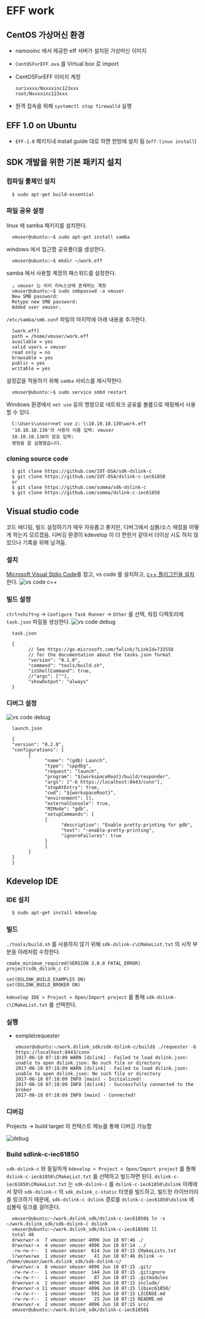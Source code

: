 # EFF work

## CentOS 가상머신 환경
+ namooinc 에서 제공한 eff 서버가 설치된 가상머신 이미지
+ `CentOSForEFF.ova` 를 Virtual box 로 import 
+ CentOSForEFF 이미지 계정
    
      surixxxx/Nxxxxinc123xxx
      root/Nxxxxinc123xxx
   
+ 원격 접속을 위해 `systemctl stop firewalld` 실행


## EFF 1.0 on Ubuntu

  + `EFF-1.0` 패키지내 install guide 대로 하면 한방에 설치 됨 (`eff-linux install`)

## SDK 개발을 위한 기본 패키지 설치
  
### 컴파일 툴체인 설치
      
      $ sudo apt-get build-essential
 
### 파일 공유 설정

linux 에 samba 패키지를 설치한다.

      vmuser@ubuntu:~$ sudo apt-get install samba

windows 에서 접근할 공유폴더를 생성한다. 

      vmuser@ubuntu:~$ mkdir ~/work.eff

samba 에서 사용할 계정의 패스워드를 설정한다. 

      ; vmuser 는 이미 리눅스상에 존재하는 계정
      vmuser@ubuntu:~$ sudo smbpasswd -a vmuser
      New SMB password:
      Retype new SMB password:
      Added user vmuser.

`/etc/samba/smb.conf` 파일의 마지막에 아래 내용을 추가한다.

      [work.eff]
      path = /home/vmuser/work.eff
      available = yes
      valid users = vmuser
      read only = no
      browsable = yes
      public = yes
      writable = yes
      
설정값을 적용하기 위해 `samba` 서비스를 재시작한다.      

      vmuser@ubuntu:~$ sudo service smbd restart

Windows 환경에서 `net use` 등의 명령으로 네트워크 공유를 볼륨으로 매핑해서 사용할 수 있다. 

      C:\Users\unsor>net use z: \\10.10.10.130\work.eff
      '10.10.10.130'의 사용자 이름 입력: vmuser
      10.10.10.130의 암호 입력:
      명령을 잘 실행했습니다.

### cloning source code

      $ git clone https://github.com/IOT-DSA/sdk-dslink-c
      $ git clone https://github.com/IOT-DSA/dslink-c-iec61850
      or
      $ git clone https://github.com/somma/sdk-dslink-c
      $ git clone https://github.com/somma/dslink-c-iec61850


## Visual studio code

코드 에디팅, 빌드 설정하기가 매우 자유롭고 좋지만, 디버그에서 심볼/소스 매칭을 어떻게 하는지 모르겠음. 디버깅 환경이 kdevelop 이 더 편한거 같아서 더이상 시도 하지 않았으나 기록을 위해 남겨둠.

### 설치

[Microsoft Visual Stdio Code](https://code.visualstudio.com/docs/setup/linux)를 참고, vs code 를 설치하고, [c++ 플러그인을 설치](https://code.visualstudio.com/docs/languages/cpp)한다.
![vs code c++](img/vs_code.png)


### 빌드 설정

`ctrl+shift+p` -> `Configure Task Runner` -> `Other` 를 선택, 워킹 디렉토리에 `task.json` 파일을 생성한다. 
![vs code debug](img/vs_code1.png)

      task.json

      {
            // See https://go.microsoft.com/fwlink/?LinkId=733558
            // for the documentation about the tasks.json format
            "version": "0.1.0",
            "command": "tools/build.sh",
            "isShellCommand": true,
            //"args": [""],
            "showOutput": "always"
      }

### 디버그 설정
![vs code debug](img/vs_code2.png)

      launch.json

      {
      "version": "0.2.0",
      "configurations": [
            {
                  "name": "(gdb) Launch",
                  "type": "cppdbg",
                  "request": "launch",
                  "program": "${workspaceRoot}/build/responder",            
                  "args": ["-b https://localhost:8443/conn"],
                  "stopAtEntry": true,            
                  "cwd": "${workspaceRoot}",
                  "environment": [],
                  "externalConsole": true,
                  "MIMode": "gdb",
                  "setupCommands": [
                  {
                        "description": "Enable pretty-printing for gdb",
                        "text": "-enable-pretty-printing",
                        "ignoreFailures": true
                  }
                  ]
            }
      ]
      }



## Kdevelop IDE

### IDE 설치 
      
      $ sudo apt-get install kdevelop

### 빌드       

`./tools/build.sh` 를 사용하지 않기 위해 `sdk-dslink-c\CMakeList.txt` 의 시작 부분을 아래처럼 수정한다.

    cmake_minimum_required(VERSION 3.0.0 FATAL_ERROR)
    project(sdk_dslink_c C)

    set(DSLINK_BUILD_EXAMPLES ON)
    set(DSLINK_BUILD_BROKER ON)

`kdevelop IDE > Project > Open/Import project` 를 통해 `sdk-dslink-c\CMakeList.txt` 를 선택한다. 

### 실행

+ exmple\requester

      vmuser@ubuntu:~/work.dslink_sdk/sdk-dslink-c/build$ ./requester -b https://localhost:8443/conn
      2017-06-18 07:18:09 WARN [dslink] - Failed to load dslink.json: unable to open dslink.json: No such file or directory
      2017-06-18 07:18:09 WARN [dslink] - Failed to load dslink.json: unable to open dslink.json: No such file or directory
      2017-06-18 07:18:09 INFO [main] - Initialized!
      2017-06-18 07:18:09 INFO [dslink] - Successfully connected to the broker
      2017-06-18 07:18:09 INFO [main] - Connected!

### 디버깅
Projects -> build target 의 컨텍스트 메뉴를 통해 디버깅 가능함

![debug](img/kdevelop.png)

### Build sdlink-c-iec61850 

`sdk-dslink-c` 와 동일하게 `kdevelop > Project > Open/Import project` 를 통해 `dslink-c-iec61850\CMakeList.txt` 를 선택하고 빌드하면 된다.
`dslink-c-iec61850\CMakeList.txt` 는 `sdk-dslink-c` 를 `dslink-c-iec61850\dslink` 아래에서 찾아 `sdk-dslink-c` 의 `sdk_dslink_c-static` 타겟을 빌드하고, 빌드한 라이브러리를 링크하기 때문에, `sdk-dslink-c dslink` 경로를 `dslink-c-iec61850\dslink` 에 심볼릭 링크를 걸어준다. 

      vmuser@ubuntu:~/work.dslink_sdk/dslink-c-iec61850$ ln -s  ~/work.dslink_sdk/sdk-dslink-c dslink
      vmuser@ubuntu:~/work.dslink_sdk/dslink-c-iec61850$ ll
      total 48
      drwxrwxr-x  7 vmuser vmuser 4096 Jun 18 07:46 ./
      drwxrwxr-x  4 vmuser vmuser 4096 Jun 18 07:14 ../
      -rw-rw-r--  1 vmuser vmuser  614 Jun 18 07:15 CMakeLists.txt
      lrwxrwxrwx  1 vmuser vmuser   41 Jun 18 07:46 dslink -> /home/vmuser/work.dslink_sdk/sdk-dslink-c/
      drwxrwxr-x  8 vmuser vmuser 4096 Jun 18 07:15 .git/
      -rw-rw-r--  1 vmuser vmuser  144 Jun 18 07:15 .gitignore
      -rw-rw-r--  1 vmuser vmuser   87 Jun 18 07:15 .gitmodules
      drwxrwxr-x  2 vmuser vmuser 4096 Jun 18 07:15 include/
      drwxrwxr-x 11 vmuser vmuser 4096 Jun 18 07:15 libiec61850/
      -rw-rw-r--  1 vmuser vmuser  591 Jun 18 07:15 LICENSE.md
      -rw-rw-r--  1 vmuser vmuser   25 Jun 18 07:15 README.md
      drwxrwxr-x  2 vmuser vmuser 4096 Jun 18 07:15 src/
      vmuser@ubuntu:~/work.dslink_sdk/dslink-c-iec61850$ 






